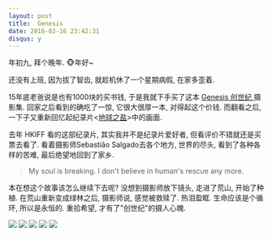 ```yaml
---
layout: post
title:  Genesis
date: 2016-02-16 23:42:31
disqus: y
---
```


年初九, 拜个晚年. 🐵年好~

还没有上班, 因为拔了智齿, 就趁机休了一个星期病假, 在家多歪着.

15年底老爸说是也有1000块的买书钱, 于是我就下手买了这本 [Genesis 创世纪 ](http://book.douban.com/subject/20500583/) 摄影集.
回家之后看到的确吃了一惊, 它很大很厚一本, 对得起这个价钱.
而翻看之后, 一下子又重新回忆起纪录片<[地球之盐](http://movie.douban.com/subject/10741871/)>中的画面.

去年 HKIFF 看的这部纪录片, 其实我并不是纪录片爱好者, 但看评价不错就还是买票去看了.
看着摄影师Sebastião Salgado去各个地方, 世界的尽头, 看到了各种各样的苦难, 最后绝望地回到了家乡.

> My soul is breaking. I don't believe in human's rescue any more.

本在想这个故事该怎么继续下去呢? 没想到摄影师放下镜头, 走进了荒山, 开始了种植.
在荒山重新变成绿林之后, 摄影师说, 感觉被救赎了. 热泪盈眶.
生命应该是个循环, 所以是永恒的. 重拾希望, 才有了"创世纪"的摄人心魄.

![](http://7xpew2.com1.z0.glb.clouddn.com/blog%2F1.pic.jpg)
![](http://7xpew2.com1.z0.glb.clouddn.com/blog%2F6.pic.jpg)
![](http://7xpew2.com1.z0.glb.clouddn.com/blog%2F7.pic.jpg)
![](http://7xpew2.com1.z0.glb.clouddn.com/blog%2F8.pic.jpg)
![](http://7xpew2.com1.z0.glb.clouddn.com/blog%2F11.pic.jpg)
